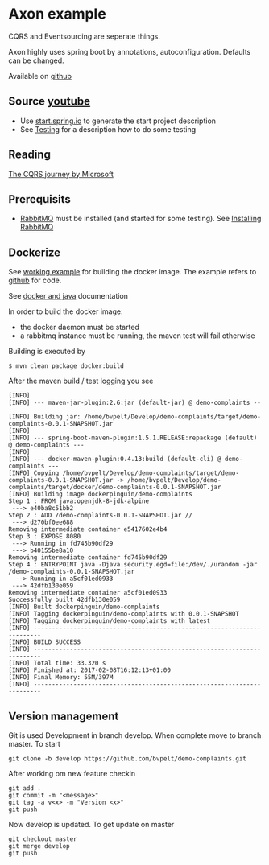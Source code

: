# Axon example

CQRS and Eventsourcing are seperate things.

Axon highly uses spring boot by annotations, autoconfiguration. Defaults can be changed.

Available on [github](https://github.com/abuijze/bootiful-axon) 

## Source [youtube](https://www.youtube.com/watch?v=Jp-rW-XOYzA)

* Use [start.spring.io](http://start.spring.io) to generate the start project description
* See [Testing](Testing.md) for a description how to do some testing

## Reading
[The CQRS journey by Microsoft](https://msdn.microsoft.com/en-us/library/jj554200.aspx)

## Prerequisits
* [RabbitMQ](http://www.rabbitmq.com/) must be installed (and started for some testing).
See [Installing RabbitMQ](RabbitMQ.md)

## Dockerize
See [working example](https://www.dontpanicblog.co.uk/2016/07/08/building-tagging-and-pushing-docker-images-with-maven/)
for building the docker image. The example refers to [github](https://github.com/hotblac/spanners/blob/master/pom.xml) for code.

See [docker and java](https://hub.docker.com/_/java/) documentation

In order to build the docker image:
* the docker daemon must be started
* a rabbitmq instance must be running, the maven test will fail otherwise

Building is executed by
``` 
$ mvn clean package docker:build
```
After the maven build / test logging you see
``` 
[INFO] 
[INFO] --- maven-jar-plugin:2.6:jar (default-jar) @ demo-complaints ---
[INFO] Building jar: /home/bvpelt/Develop/demo-complaints/target/demo-complaints-0.0.1-SNAPSHOT.jar
[INFO] 
[INFO] --- spring-boot-maven-plugin:1.5.1.RELEASE:repackage (default) @ demo-complaints ---
[INFO] 
[INFO] --- docker-maven-plugin:0.4.13:build (default-cli) @ demo-complaints ---
[INFO] Copying /home/bvpelt/Develop/demo-complaints/target/demo-complaints-0.0.1-SNAPSHOT.jar -> /home/bvpelt/Develop/demo-complaints/target/docker/demo-complaints-0.0.1-SNAPSHOT.jar
[INFO] Building image dockerpinguin/demo-complaints
Step 1 : FROM java:openjdk-8-jdk-alpine
 ---> e40ba8c51bb2
Step 2 : ADD /demo-complaints-0.0.1-SNAPSHOT.jar //
 ---> d270bf0ee688
Removing intermediate container e5417602e4b4
Step 3 : EXPOSE 8080
 ---> Running in fd745b90df29
 ---> b40155be8a10
Removing intermediate container fd745b90df29
Step 4 : ENTRYPOINT java -Djava.security.egd=file:/dev/./urandom -jar /demo-complaints-0.0.1-SNAPSHOT.jar
 ---> Running in a5cf01ed0933
 ---> 42dfb130e059
Removing intermediate container a5cf01ed0933
Successfully built 42dfb130e059
[INFO] Built dockerpinguin/demo-complaints
[INFO] Tagging dockerpinguin/demo-complaints with 0.0.1-SNAPSHOT
[INFO] Tagging dockerpinguin/demo-complaints with latest
[INFO] ------------------------------------------------------------------------
[INFO] BUILD SUCCESS
[INFO] ------------------------------------------------------------------------
[INFO] Total time: 33.320 s
[INFO] Finished at: 2017-02-08T16:12:13+01:00
[INFO] Final Memory: 55M/397M
[INFO] ------------------------------------------------------------------------
```

## Version management
Git is used
Development in branch develop. When complete move to branch master.
To start
```
git clone -b develop https://github.com/bvpelt/demo-complaints.git
```

After working om new feature checkin
```
git add .
git commit -m "<message>"
git tag -a v<x> -m "Version <x>"
git push
```
Now develop is updated.
To get update on master
```
git checkout master
git merge develop
git push
```


